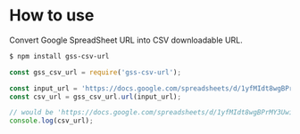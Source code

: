 # How to use

Convert Google SpreadSheet URL into CSV downloadable URL.

```bash
$ npm install gss-csv-url
```

```javascript
const gss_csv_url = require('gss-csv-url');

const input_url = 'https://docs.google.com/spreadsheets/d/1yfMIdt8wgBPrMY3UwiCTsX3EN_2gcLCmPAEy8dfYeLY/edit#gid=374636390';
const csv_url = gss_csv_url.url(input_url);

// would be 'https://docs.google.com/spreadsheets/d/1yfMIdt8wgBPrMY3UwiCTsX3EN_2gcLCmPAEy8dfYeLY/export?format=csv&gid=374636390'
console.log(csv_url); 
```
